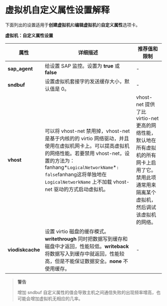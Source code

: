 # 虚拟机自定义属性设置解释

下面列出的设置适用于**创建虚拟机**和**编辑虚拟机**的**自定义属性**选项卡。


**虚拟机：自定义属性设置**

|属性|详细描述|推荐值和限制|
|----|--------|------------|
|**sap_agent**|给设置 SAP 监控。设置为 **true** 或 **false**|-|
|**sndbuf**|设置虚拟机套接字的发送缓存大小，默认值是 0。|-|
|**vhost**|可以将 vhost-net 禁用掉，vhost-net 是基于内核的的 virtio 网络驱动，并且使用在虚拟机网卡上。可以提高虚拟机的网络性能。若要禁用 vhost-net，设置的方法为：fanhang*```LogicalNetworkName```*```: false```fanhang这将单独地在 ```LogicalNetworkName``` 上不加载 vhost-net 驱动的方式启动虚拟机。|vhost-net 提供了比 virtio-net更高的网络性能，默认地在所有虚拟机的所有网卡上启用了它。禁用此项通常用来隔离某个虚拟机，然后调试该虚拟机的网络。|
|**viodiskcache**|设置 virtio 磁盘的缓存模式。**writethrough** 同时把数据写到缓存和磁盘中才返回，性能较低。**writeback** 将数据写入到缓存中就返回，性能较高，但是不能保证数据安全。**none** 不使用缓存。|-|

> **警告**
>
> 增加 sndbuf 自定义属性的值会导致主机之间通信失败的出现频率增高，也可能会增加虚拟机无相应的几率。
